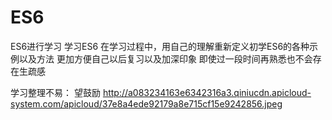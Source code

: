 # ES6
ES6进行学习
学习ES6
在学习过程中，用自己的理解重新定义初学ES6的各种示例以及方法
更加方便自己以后复习以及加深印象
即使过一段时间再熟悉也不会存在生疏感





学习整理不易：
望鼓励
http://a083234163e6342316a3.qiniucdn.apicloud-system.com/apicloud/37e8a4ede92179a8e715cf15e9242856.jpeg


